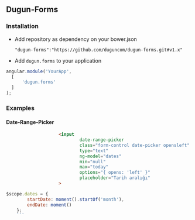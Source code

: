 ## Dugun-Forms

### Installation

- Add repository as dependency on your bower.json

  `"dugun-forms":"https://github.com/duguncom/dugun-forms.git#v1.x"`
  
-  Add `dugun.forms` to your application

  ```js
  angular.module('YourApp',
    [
        'dugun.forms'
    ]
  );
  ```
  
### Examples

#### Date-Range-Picker
```html
                    <input
                            date-range-picker
                            class="form-control date-picker opensleft"
                            type="text"
                            ng-model="dates"
                            min="null"
                            max="today"
                            options="{ opens: 'left' }"
                            placeholder="Tarih aralığı"
                    >
```
```js
$scope.dates = {
        startDate: moment().startOf('month'),
        endDate: moment()
    };
    ```
